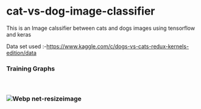 # cat-vs-dog-image-classifier

This is an Image calssifier between cats and dogs images using tensorflow and keras 

Data set used :-https://www.kaggle.com/c/dogs-vs-cats-redux-kernels-edition/data

<h3>Training Graphs<h3><br>

![Webp net-resizeimage](https://user-images.githubusercontent.com/63445549/86441391-c387ff00-bd29-11ea-8315-d904722c42af.png)
